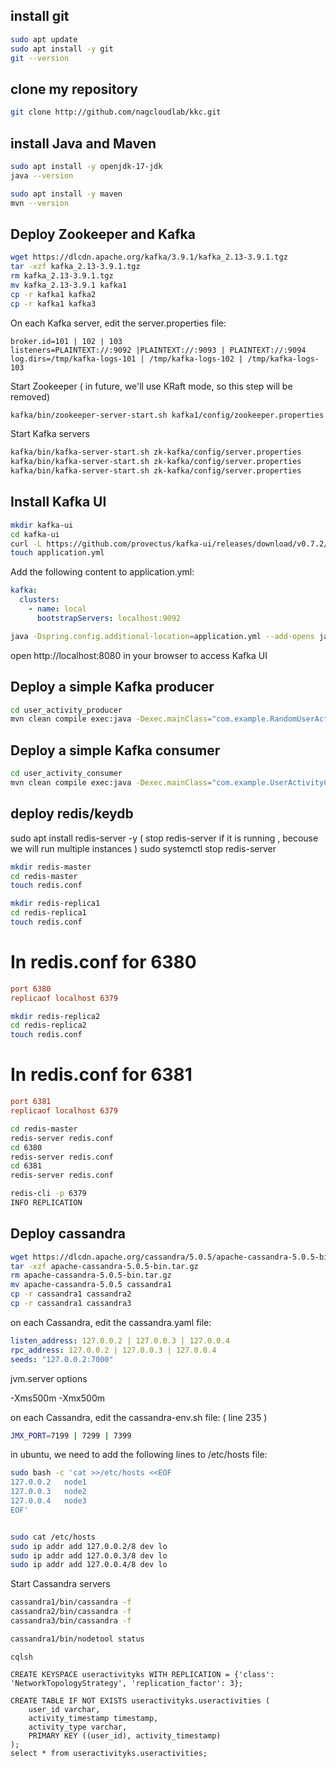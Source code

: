 
install git
------------------------------------------------
```bash
sudo apt update
sudo apt install -y git
git --version
```

clone my repository
------------------------------------------------
```bash
git clone http://github.com/nagcloudlab/kkc.git
```


install Java and Maven
------------------------------------------------

```bash
sudo apt install -y openjdk-17-jdk
java --version

sudo apt install -y maven
mvn --version
```

Deploy Zookeeper and Kafka
------------------------------------------------

```bash
wget https://dlcdn.apache.org/kafka/3.9.1/kafka_2.13-3.9.1.tgz
tar -xzf kafka_2.13-3.9.1.tgz
rm kafka_2.13-3.9.1.tgz
mv kafka_2.13-3.9.1 kafka1
cp -r kafka1 kafka2
cp -r kafka1 kafka3
```


On each Kafka server, edit the server.properties file:

```properties
broker.id=101 | 102 | 103
listeners=PLAINTEXT://:9092 |PLAINTEXT://:9093 | PLAINTEXT://:9094
log.dirs=/tmp/kafka-logs-101 | /tmp/kafka-logs-102 | /tmp/kafka-logs-103
```


Start Zookeeper
( in future, we'll use KRaft mode, so this step will be removed)
```bash
kafka/bin/zookeeper-server-start.sh kafka1/config/zookeeper.properties 
```

Start Kafka servers
```bash
kafka/bin/kafka-server-start.sh zk-kafka/config/server.properties
kafka/bin/kafka-server-start.sh zk-kafka/config/server.properties
kafka/bin/kafka-server-start.sh zk-kafka/config/server.properties
```


Install Kafka UI
------------------------------------------------

```bash
mkdir kafka-ui
cd kafka-ui
curl -L https://github.com/provectus/kafka-ui/releases/download/v0.7.2/kafka-ui-api-v0.7.2.jar --output kafka-ui-api-v0.7.2.jar
touch application.yml
```

Add the following content to application.yml:

```yaml
kafka:
  clusters:
    - name: local
      bootstrapServers: localhost:9092
```

```bash
java -Dspring.config.additional-location=application.yml --add-opens java.rmi/javax.rmi.ssl=ALL-UNNAMED -jar kafka-ui-api-v0.7.2.jar   
```   

open http://localhost:8080 in your browser to access Kafka UI


Deploy a simple Kafka producer
------------------------------------------------

```bash
cd user_activity_producer
mvn clean compile exec:java -Dexec.mainClass="com.example.RandomUserActivityProducer"
```


Deploy a simple Kafka consumer
------------------------------------------------

```bash
cd user_activity_consumer
mvn clean compile exec:java -Dexec.mainClass="com.example.UserActivityConsumer"
```



deploy redis/keydb
------------------------------------------------

sudo apt install redis-server -y
( stop redis-server if it is running , becouse we will run multiple instances )
sudo systemctl stop redis-server 

```bash
mkdir redis-master
cd redis-master
touch redis.conf
```

```bash
mkdir redis-replica1
cd redis-replica1
touch redis.conf
```

# In redis.conf for 6380
```conf
port 6380
replicaof localhost 6379
```

```bash
mkdir redis-replica2
cd redis-replica2
touch redis.conf
```

# In redis.conf for 6381
```conf
port 6381
replicaof localhost 6379
```


```bash
cd redis-master
redis-server redis.conf
cd 6380
redis-server redis.conf
cd 6381
redis-server redis.conf
```

```bash
redis-cli -p 6379
INFO REPLICATION
```




Deploy cassandra
------------------------------------------------

```bash
wget https://dlcdn.apache.org/cassandra/5.0.5/apache-cassandra-5.0.5-bin.tar.gz
tar -xzf apache-cassandra-5.0.5-bin.tar.gz
rm apache-cassandra-5.0.5-bin.tar.gz
mv apache-cassandra-5.0.5 cassandra1
cp -r cassandra1 cassandra2
cp -r cassandra1 cassandra3
```

on each Cassandra, edit the cassandra.yaml file:

```yaml
listen_address: 127.0.0.2 | 127.0.0.3 | 127.0.0.4
rpc_address: 127.0.0.2 | 127.0.0.3 | 127.0.0.4
seeds: "127.0.0.2:7000"
```

jvm.server options 

-Xms500m
-Xmx500m


on each Cassandra, edit the cassandra-env.sh file: ( line 235 )
```bash
JMX_PORT=7199 | 7299 | 7399
```

in ubuntu, we need to add the following lines to /etc/hosts file:

```bash
sudo bash -c 'cat >>/etc/hosts <<EOF
127.0.0.2   node1
127.0.0.3   node2
127.0.0.4   node3
EOF'


sudo cat /etc/hosts
sudo ip addr add 127.0.0.2/8 dev lo
sudo ip addr add 127.0.0.3/8 dev lo
sudo ip addr add 127.0.0.4/8 dev lo
```

Start Cassandra servers

```bash
cassandra1/bin/cassandra -f
cassandra2/bin/cassandra -f
cassandra3/bin/cassandra -f

cassandra1/bin/nodetool status

```

```cqlsh
cqlsh

CREATE KEYSPACE useractivityks WITH REPLICATION = {'class': 'NetworkTopologyStrategy', 'replication_factor': 3};

CREATE TABLE IF NOT EXISTS useractivityks.useractivities (
    user_id varchar,
    activity_timestamp timestamp,
    activity_type varchar,
    PRIMARY KEY ((user_id), activity_timestamp)
);
select * from useractivityks.useractivities;
```